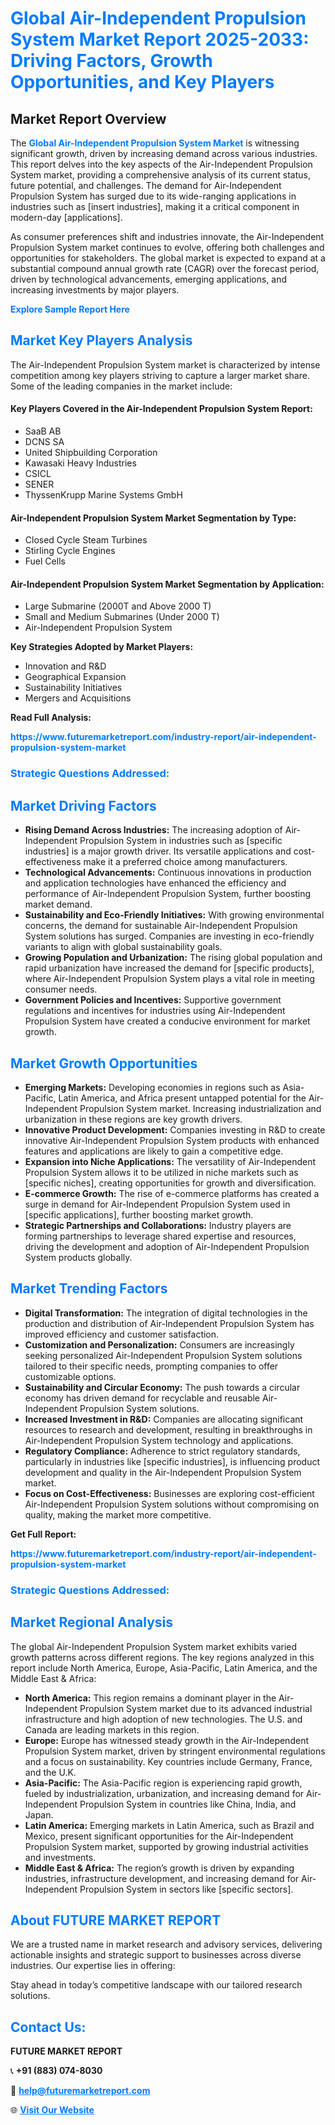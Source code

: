 <h1 style="color: #007BFF;">Global Air-Independent Propulsion System Market Report 2025-2033: Driving Factors, Growth Opportunities, and Key Players</h1>

<section id="overview">
<h2>Market Report Overview</h2>
<p>The <a href="https://www.futuremarketreport.com/industry-report/air-independent-propulsion-system-market" style="color: #007BFF; text-decoration: none;"><strong>Global Air-Independent Propulsion System Market</strong></a> is witnessing significant growth, driven by increasing demand across various industries. This report delves into the key aspects of the Air-Independent Propulsion System market, providing a comprehensive analysis of its current status, future potential, and challenges. The demand for Air-Independent Propulsion System has surged due to its wide-ranging applications in industries such as [insert industries], making it a critical component in modern-day [applications].</p>
<p>As consumer preferences shift and industries innovate, the Air-Independent Propulsion System market continues to evolve, offering both challenges and opportunities for stakeholders. The global market is expected to expand at a substantial compound annual growth rate (CAGR) over the forecast period, driven by technological advancements, emerging applications, and increasing investments by major players.</p>
</section>

<section id="overview">
<p><a href="https://www.futuremarketreport.com/request-sample/reportId=128751" style="color: #007BFF; text-decoration: none;"><strong>Explore Sample Report Here</strong></a></p>
</section>

<section id="key-players">
<h2 style="color: #007BFF;">Market Key Players Analysis</h2>
<p>The Air-Independent Propulsion System market is characterized by intense competition among key players striving to capture a larger market share. Some of the leading companies in the market include:</p>
<h4>Key Players Covered in the Air-Independent Propulsion System Report:</h4>
<ul><li>SaaB AB</li><li>DCNS SA</li><li>United Shipbuilding Corporation</li><li>Kawasaki Heavy Industries</li><li>CSICL</li><li>SENER</li><li>ThyssenKrupp Marine Systems GmbH</li></ul>
<h4>Air-Independent Propulsion System Market Segmentation by Type:</h4>
<ul><li>Closed Cycle Steam Turbines</li><li>Stirling Cycle Engines</li><li>Fuel Cells</li></ul>

<h4>Air-Independent Propulsion System Market Segmentation by Application:</h4>
<ul><li>Large Submarine (2000T and Above 2000 T)</li><li>Small and Medium Submarines (Under 2000 T)</li><li>Air-Independent Propulsion System</li></ul>
<p><strong>Key Strategies Adopted by Market Players:</strong></p>
<ul>
<li>Innovation and R&D</li>
<li>Geographical Expansion</li>
<li>Sustainability Initiatives</li>
<li>Mergers and Acquisitions</li>
</ul>
</section>

<section>
<p><strong>Read Full Analysis: </strong></p><a href="https://www.futuremarketreport.com/industry-report/air-independent-propulsion-system-market" style="color: #007BFF; text-decoration: none;"><strong>https://www.futuremarketreport.com/industry-report/air-independent-propulsion-system-market</strong></a>
<h3 style="color: #007BFF;">Strategic Questions Addressed:</h3>
</section>

<section id="driving-factors">
<h2 style="color: #007BFF;">Market Driving Factors</h2>
<ul>
<li><strong>Rising Demand Across Industries:</strong> The increasing adoption of Air-Independent Propulsion System in industries such as [specific industries] is a major growth driver. Its versatile applications and cost-effectiveness make it a preferred choice among manufacturers.</li>
<li><strong>Technological Advancements:</strong> Continuous innovations in production and application technologies have enhanced the efficiency and performance of Air-Independent Propulsion System, further boosting market demand.</li>
<li><strong>Sustainability and Eco-Friendly Initiatives:</strong> With growing environmental concerns, the demand for sustainable Air-Independent Propulsion System solutions has surged. Companies are investing in eco-friendly variants to align with global sustainability goals.</li>
<li><strong>Growing Population and Urbanization:</strong> The rising global population and rapid urbanization have increased the demand for [specific products], where Air-Independent Propulsion System plays a vital role in meeting consumer needs.</li>
<li><strong>Government Policies and Incentives:</strong> Supportive government regulations and incentives for industries using Air-Independent Propulsion System have created a conducive environment for market growth.</li>
</ul>
</section>

<section id="growth-opportunities">
<h2 style="color: #007BFF;">Market Growth Opportunities</h2>
<ul>
<li><strong>Emerging Markets:</strong> Developing economies in regions such as Asia-Pacific, Latin America, and Africa present untapped potential for the Air-Independent Propulsion System market. Increasing industrialization and urbanization in these regions are key growth drivers.</li>
<li><strong>Innovative Product Development:</strong> Companies investing in R&D to create innovative Air-Independent Propulsion System products with enhanced features and applications are likely to gain a competitive edge.</li>
<li><strong>Expansion into Niche Applications:</strong> The versatility of Air-Independent Propulsion System allows it to be utilized in niche markets such as [specific niches], creating opportunities for growth and diversification.</li>
<li><strong>E-commerce Growth:</strong> The rise of e-commerce platforms has created a surge in demand for Air-Independent Propulsion System used in [specific applications], further boosting market growth.</li>
<li><strong>Strategic Partnerships and Collaborations:</strong> Industry players are forming partnerships to leverage shared expertise and resources, driving the development and adoption of Air-Independent Propulsion System products globally.</li>
</ul>
</section>

<section id="trending-factors">
<h2 style="color: #007BFF;">Market Trending Factors</h2>
<ul>
<li><strong>Digital Transformation:</strong> The integration of digital technologies in the production and distribution of Air-Independent Propulsion System has improved efficiency and customer satisfaction.</li>
<li><strong>Customization and Personalization:</strong> Consumers are increasingly seeking personalized Air-Independent Propulsion System solutions tailored to their specific needs, prompting companies to offer customizable options.</li>
<li><strong>Sustainability and Circular Economy:</strong> The push towards a circular economy has driven demand for recyclable and reusable Air-Independent Propulsion System solutions.</li>
<li><strong>Increased Investment in R&D:</strong> Companies are allocating significant resources to research and development, resulting in breakthroughs in Air-Independent Propulsion System technology and applications.</li>
<li><strong>Regulatory Compliance:</strong> Adherence to strict regulatory standards, particularly in industries like [specific industries], is influencing product development and quality in the Air-Independent Propulsion System market.</li>
<li><strong>Focus on Cost-Effectiveness:</strong> Businesses are exploring cost-efficient Air-Independent Propulsion System solutions without compromising on quality, making the market more competitive.</li>
</ul>
</section>

<section>
<p><strong>Get Full Report: </strong></p><a href="https://www.futuremarketreport.com/industry-report/air-independent-propulsion-system-market" style="color: #007BFF; text-decoration: none;"><strong>https://www.futuremarketreport.com/industry-report/air-independent-propulsion-system-market</strong></a>
<h3 style="color: #007BFF;">Strategic Questions Addressed:</h3>
</section>


<section id="regional-analysis">
<h2 style="color: #007BFF;">Market Regional Analysis</h2>
<p>The global Air-Independent Propulsion System market exhibits varied growth patterns across different regions. The key regions analyzed in this report include North America, Europe, Asia-Pacific, Latin America, and the Middle East & Africa:</p>
<ul>
<li><strong>North America:</strong> This region remains a dominant player in the Air-Independent Propulsion System market due to its advanced industrial infrastructure and high adoption of new technologies. The U.S. and Canada are leading markets in this region.</li>
<li><strong>Europe:</strong> Europe has witnessed steady growth in the Air-Independent Propulsion System market, driven by stringent environmental regulations and a focus on sustainability. Key countries include Germany, France, and the U.K.</li>
<li><strong>Asia-Pacific:</strong> The Asia-Pacific region is experiencing rapid growth, fueled by industrialization, urbanization, and increasing demand for Air-Independent Propulsion System in countries like China, India, and Japan.</li>
<li><strong>Latin America:</strong> Emerging markets in Latin America, such as Brazil and Mexico, present significant opportunities for the Air-Independent Propulsion System market, supported by growing industrial activities and investments.</li>
<li><strong>Middle East & Africa:</strong> The region’s growth is driven by expanding industries, infrastructure development, and increasing demand for Air-Independent Propulsion System in sectors like [specific sectors].</li>
</ul>
</section>

<footer>
<h2 style="color: #007BFF;">About FUTURE MARKET REPORT</h2>
<p>We are a trusted name in market research and advisory services, delivering actionable insights and strategic support to businesses across diverse industries. Our expertise lies in offering:</p>

<p>Stay ahead in today’s competitive landscape with our tailored research solutions.</p>

<h2 style="color: #007BFF;">Contact Us:</h2>
<p><strong>FUTURE MARKET REPORT</strong></p>
<p>📞 <strong>+91 (883) 074-8030</strong></p>
<p>📧 <strong><a href="mailto:help@futuremarketreport.com" style="color: #007BFF;">help@futuremarketreport.com</a></strong></p>
<p>🌐 <strong><a href="https://www.futuremarketreport.com/" style="color: #007BFF;">Visit Our Website</a></strong></p>
</footer>